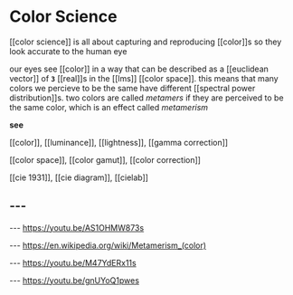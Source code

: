 # Color Science

[[color science]] is all about capturing and reproducing [[color]]s so they look accurate to the human eye

our eyes see [[color]] in a way that can be described as a [[euclidean vector]] of **`3`** [[real]]s in the [[lms]] [[color space]]. this means that many colors we percieve to be the same have different [[spectral power distribution]]s. two colors are called _metamers_ if they are perceived to be the same color, which is an effect called _metamerism_

**see**

[[color]], [[luminance]], [[lightness]], [[gamma correction]]

[[color space]], [[color gamut]], [[color correction]]

[[cie 1931]], [[cie diagram]], [[cielab]]

## ---

--- <https://youtu.be/AS1OHMW873s>

--- <https://en.wikipedia.org/wiki/Metamerism_(color)>

--- <https://youtu.be/M47YdERx11s>

--- <https://youtu.be/gnUYoQ1pwes>
